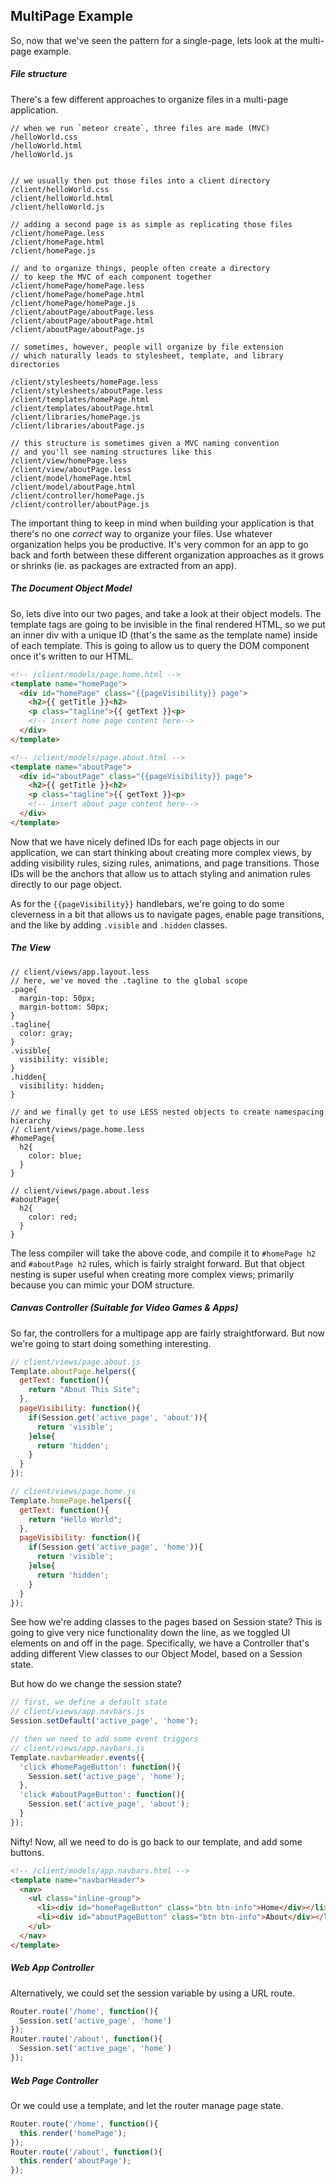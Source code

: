 ## MultiPage Example

So, now that we've seen the pattern for a single-page, lets look at the multi-page example.

##### File structure  
There's a few different approaches to organize files in a multi-page application.  

````less
// when we run `meteor create`, three files are made (MVC)
/helloWorld.css
/helloWorld.html
/helloWorld.js


// we usually then put those files into a client directory
/client/helloWorld.css
/client/helloWorld.html
/client/helloWorld.js

// adding a second page is as simple as replicating those files
/client/homePage.less
/client/homePage.html
/client/homePage.js

// and to organize things, people often create a directory
// to keep the MVC of each component together
/client/homePage/homePage.less
/client/homePage/homePage.html
/client/homePage/homePage.js
/client/aboutPage/aboutPage.less
/client/aboutPage/aboutPage.html
/client/aboutPage/aboutPage.js

// sometimes, however, people will organize by file extension
// which naturally leads to stylesheet, template, and library directories

/client/stylesheets/homePage.less
/client/stylesheets/aboutPage.less
/client/templates/homePage.html
/client/templates/aboutPage.html
/client/libraries/homePage.js
/client/libraries/aboutPage.js

// this structure is sometimes given a MVC naming convention
// and you'll see naming structures like this
/client/view/homePage.less
/client/view/aboutPage.less
/client/model/homePage.html
/client/model/aboutPage.html
/client/controller/homePage.js
/client/controller/aboutPage.js
````
The important thing to keep in mind when building your application is that there's no one *correct* way to organize your files.  Use whatever organization helps you be productive.  It's very common for an app to go back and forth between these different organization approaches as it grows or shrinks (ie. as packages are extracted from an app).  
 
##### The Document Object Model   
So, lets dive into our two pages, and take a look at their object models.  The template tags are going to be invisible in the final rendered HTML, so we put an inner div with a unique ID (that's the same as the template name) inside of each template.  This is going to allow us to query the DOM component once it's written to our HTML.

````html
<!-- /client/models/page.home.html -->
<template name="homePage">
  <div id="homePage" class="{{pageVisibility}} page">
    <h2>{{ getTitle }}<h2>
    <p class="tagline">{{ getText }}<p>
    <!-- insert home page content here-->
  </div>
</template>

<!-- /client/models/page.about.html -->
<template name="aboutPage">
  <div id="aboutPage" class="{{pageVisibility}} page">
    <h2>{{ getTitle }}<h2>
    <p class="tagline">{{ getText }}<p>
    <!-- insert about page content here-->
  </div>
</template>
````

Now that we have nicely defined IDs for each page objects in our application, we can start thinking about creating more complex views, by adding visibility rules, sizing rules, animations, and page transitions.  Those IDs will be the anchors that allow us to attach styling and animation rules directly to our page object.    

As for the ``{{pageVisibility}}`` handlebars, we're going to do some cleverness in a bit that allows us to navigate pages, enable page transitions, and the like by adding ``.visible`` and ``.hidden`` classes.  

##### The View  
````less
// client/views/app.layout.less
// here, we've moved the .tagline to the global scope
.page{
  margin-top: 50px;
  margin-bottom: 50px;
}
.tagline{
  color: gray;
}
.visible{
  visibility: visible;
}
.hidden{
  visibility: hidden;
}

// and we finally get to use LESS nested objects to create namespacing hierarchy
// client/views/page.home.less
#homePage{
  h2{
    color: blue;
  }
}

// client/views/page.about.less
#aboutPage{
  h2{
    color: red;
  }
}
````

The less compiler will take the above code, and compile it to ``#homePage h2`` and ``#aboutPage h2`` rules, which is fairly straight forward.  But that object nesting is super useful when creating more complex views; primarily because you can mimic your DOM structure.  



##### Canvas Controller (Suitable for Video Games & Apps)

So far, the controllers for a multipage app are fairly straightforward.  But now we're going to start doing something interesting.  

````js
// client/views/page.about.js 
Template.aboutPage.helpers({
  getText: function(){
    return "About This Site";
  },
  pageVisibility: function(){
    if(Session.get('active_page', 'about')){
      return 'visible';
    }else{
      return 'hidden';
    }
  }
});
````

````js
// client/views/page.home.js 
Template.homePage.helpers({
  getText: function(){
    return "Hello World";
  },
  pageVisibility: function(){
    if(Session.get('active_page', 'home')){
      return 'visible';
    }else{
      return 'hidden';
    }
  }
});
````

See how we're adding classes to the pages based on Session state?  This is going to give very nice functionality down the line, as we toggled UI elements on and off in the page.  Specifically, we have a Controller that's adding different View classes to our Object Model, based on a Session state.

But how do we change the session state?
````js
// first, we define a default state
// client/views/app.navbars.js 
Session.setDefault('active_page', 'home');

// then we need to add some event triggers
// client/views/app.navbars.js 
Template.navbarHeader.events({
  'click #homePageButton': function(){
    Session.set('active_page', 'home');
  },
  'click #aboutPageButton': function(){
    Session.set('active_page', 'about');
  }
});
````

Nifty!  Now, all we need to do is go back to our template, and add some buttons.
````html
<!-- /client/models/app.navbars.html -->
<template name="navbarHeader">
  <nav>
    <ul class="inline-group">
      <li><div id="homePageButton" class="btn btn-info">Home</div></li>
      <li><div id="aboutPageButton" class="btn btn-info">About</div></li>
    </ul>
  </nav>
</template>
````


##### Web App Controller   

Alternatively, we could set the session variable by using a URL route.  
````js
Router.route('/home', function(){
  Session.set('active_page', 'home')
});
Router.route('/about', function(){
  Session.set('active_page', 'home')
});
````

##### Web Page Controller   

Or we could use a template, and let the router manage page state.  
````js
Router.route('/home', function(){
  this.render('homePage');
});
Router.route('/about', function(){
  this.render('aboutPage');
});
````
